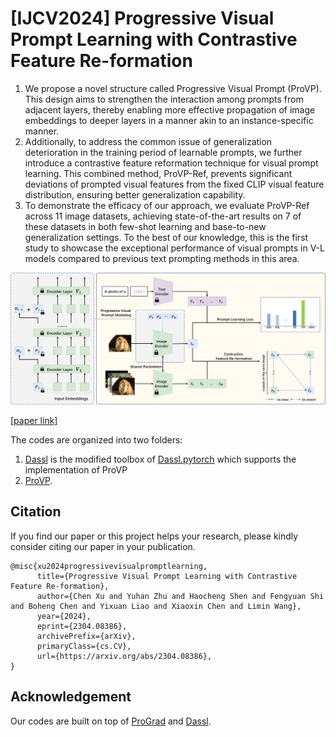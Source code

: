 # [IJCV2024] Progressive Visual Prompt Learning with Contrastive Feature Re-formation
1. We propose a novel structure called Progressive Visual Prompt (ProVP). This design aims to strengthen the interaction among prompts from adjacent layers, thereby enabling more effective propagation of image embeddings to deeper layers in a manner akin to an instance-specific manner.
2. Additionally, to address the common issue of generalization deterioration in the training period of learnable prompts, we further introduce a contrastive feature reformation technique for visual prompt learning. This combined method, ProVP-Ref, prevents significant deviations of prompted visual features from the fixed CLIP visual feature distribution, ensuring better generalization capability.
3. To demonstrate the efficacy of our approach, we evaluate ProVP-Ref across 11 image datasets, achieving state-of-the-art results on 7 of these datasets in both few-shot learning and base-to-new generalization settings. To the best of our knowledge, this is the first study to showcase the exceptional performance of visual prompts in V-L models compared to previous text prompting methods in this area.

![image](/model.jpg)

[[paper link]](https://doi.org/10.48550/arXiv.2304.08386)

The codes are organized into two folders:

1. [Dassl](Dassl/) is the modified toolbox of [Dassl.pytorch](https://github.com/KaiyangZhou/Dassl.pytorch) which supports the implementation of ProVP
2. [ProVP](ProVP/). 

## Citation

If you find our paper or this project helps your research, please kindly consider citing our paper in your publication.

```
@misc{xu2024progressivevisualpromptlearning,
      title={Progressive Visual Prompt Learning with Contrastive Feature Re-formation}, 
      author={Chen Xu and Yuhan Zhu and Haocheng Shen and Fengyuan Shi and Boheng Chen and Yixuan Liao and Xiaoxin Chen and Limin Wang},
      year={2024},
      eprint={2304.08386},
      archivePrefix={arXiv},
      primaryClass={cs.CV},
      url={https://arxiv.org/abs/2304.08386}, 
}

```

## Acknowledgement
Our codes are built on top of [ProGrad](https://github.com/BeierZhu/Prompt-align/) and [Dassl](https://github.com/KaiyangZhou/Dassl.pytorch).
